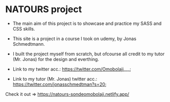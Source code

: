 # NATOURS project

- The main aim of this project is to showcase and practice my SASS and CSS skills.
- This site is a project in a course I took on udemy, by Jonas Schmedtmann.
- I built the project myself from scratch, but ofcourse all credit to my tutor (Mr. Jonas) for the design and everthing.

- Link to my twitter acc.: https://twitter.com/Omobolaji___;
- Link to my tutor (Mr. Jonas) twitter acc.: https://twitter.com/jonasschmedtman?s=20;

Check it out => https://natours-sondeomobolaji.netlify.app/

